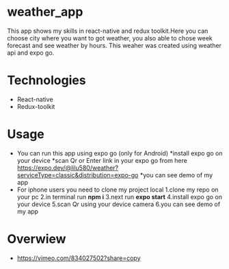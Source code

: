 # weather_app
This app shows my skills in react-native and redux toolkit.Here you can choose city where you want to got weather, you also able to chose week forecast and see weather by hours.
This weaher was created using weather api and expo go.
# Technologies
- React-native
- Redux-toolkit
# Usage
- You can run this app using expo go (only for Android)
  *install expo go on your device
  *scan Qr or Enter link in your expo go from here https://expo.dev/@lilu580/weather?serviceType=classic&distribution=expo-go
  *you can see demo of my app
- For iphone users you need to clone my project local
  1.clone my repo on your pc
  2.in terminal run **npm i**
  3.next run **expo start** 
  4.install expo go on your device
  5.scan Qr using your device camera
  6.you can see demo of my app
# Overwiew
- https://vimeo.com/834027502?share=copy
